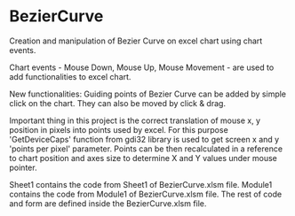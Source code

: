 # BezierCurve
Creation and manipulation of Bezier Curve on excel chart using chart events.

Chart events - Mouse Down, Mouse Up, Mouse Movement - are used to add functionalities to excel chart.

New functionalities:
Guiding points of Bezier Curve can be added by simple click on the chart. 
They can also be moved by click & drag.

Important thing in this project is the correct translation of mouse x, y position in pixels into points used by excel.
For this purpose 'GetDeviceCaps' function from gdi32 library is used to get screen x and y 'points per pixel' parameter.
Points can be then recalculated in a reference to chart position and axes size to determine X and Y values under mouse pointer.

Sheet1 contains the code from Sheet1 of BezierCurve.xlsm file.
Module1 contains the code from Module1 of BezierCurve.xlsm file.
The rest of code and form are defined inside the BezierCurve.xlsm file.
